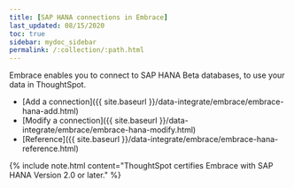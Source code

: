 ```yaml
---
title: [SAP HANA connections in Embrace]
last_updated: 08/15/2020
toc: true
sidebar: mydoc_sidebar
permalink: /:collection/:path.html
---
```

Embrace enables you to connect to SAP HANA <span class="label label-beta">Beta</span> databases, to use your data in ThoughtSpot.

- [Add a connection]({{ site.baseurl }}/data-integrate/embrace/embrace-hana-add.html)
- [Modify a connection]({{ site.baseurl }}/data-integrate/embrace/embrace-hana-modify.html)
- [Reference]({{ site.baseurl }}/data-integrate/embrace/embrace-hana-reference.html)

{% include note.html content="ThoughtSpot certifies Embrace with SAP HANA Version 2.0 or later." %}
